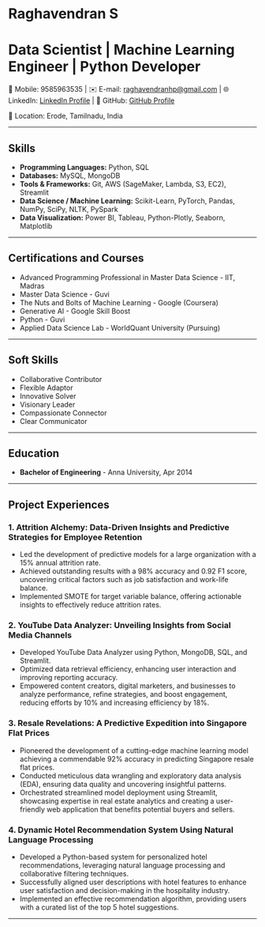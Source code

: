 # Raghavendran S 
# Data Scientist | Machine Learning Engineer | Python Developer

📱 Mobile: 9585963535 | ✉️ E-mail: raghavendranhp@gmail.com | 🌐 LinkedIn: [LinkedIn Profile](https://www.linkedin.com/in/raghavendransundararajan) | 🐙 GitHub: [GitHub Profile](https://github.com/raghavendranhp)

📍 Location: Erode, Tamilnadu, India

---

## Skills

- **Programming Languages:** Python, SQL
- **Databases:** MySQL, MongoDB
- **Tools & Frameworks:** Git, AWS (SageMaker, Lambda, S3, EC2), Streamlit
- **Data Science / Machine Learning:** Scikit-Learn, PyTorch, Pandas, NumPy, SciPy, NLTK, PySpark
- **Data Visualization:** Power BI, Tableau, Python-Plotly, Seaborn, Matplotlib

---

## Certifications and Courses

- Advanced Programming Professional in Master Data Science - IIT, Madras
- Master Data Science - Guvi
- The Nuts and Bolts of Machine Learning - Google (Coursera)
- Generative AI - Google Skill Boost
- Python - Guvi
- Applied Data Science Lab - WorldQuant University (Pursuing)

---

## Soft Skills

- Collaborative Contributor
- Flexible Adaptor
- Innovative Solver
- Visionary Leader
- Compassionate Connector
- Clear Communicator

---

## Education

- **Bachelor of Engineering** - Anna University, Apr 2014

---

## Project Experiences

### 1. Attrition Alchemy: Data-Driven Insights and Predictive Strategies for Employee Retention

- Led the development of predictive models for a large organization with a 15% annual attrition rate.
- Achieved outstanding results with a 98% accuracy and 0.92 F1 score, uncovering critical factors such as job satisfaction and work-life balance.
- Implemented SMOTE for target variable balance, offering actionable insights to effectively reduce attrition rates.

### 2. YouTube Data Analyzer: Unveiling Insights from Social Media Channels

- Developed YouTube Data Analyzer using Python, MongoDB, SQL, and Streamlit.
- Optimized data retrieval efficiency, enhancing user interaction and improving reporting accuracy.
- Empowered content creators, digital marketers, and businesses to analyze performance, refine strategies, and boost engagement, reducing efforts by 10% and increasing efficiency by 18%.

### 3. Resale Revelations: A Predictive Expedition into Singapore Flat Prices

- Pioneered the development of a cutting-edge machine learning model achieving a commendable 92% accuracy in predicting Singapore resale flat prices.
- Conducted meticulous data wrangling and exploratory data analysis (EDA), ensuring data quality and uncovering insightful patterns.
- Orchestrated streamlined model deployment using Streamlit, showcasing expertise in real estate analytics and creating a user-friendly web application that benefits potential buyers and sellers.

### 4. Dynamic Hotel Recommendation System Using Natural Language Processing

- Developed a Python-based system for personalized hotel recommendations, leveraging natural language processing and collaborative filtering techniques.
- Successfully aligned user descriptions with hotel features to enhance user satisfaction and decision-making in the hospitality industry.
- Implemented an effective recommendation algorithm, providing users with a curated list of the top 5 hotel suggestions.

---

